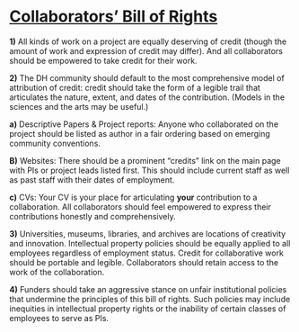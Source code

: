 #  [Collaborators’ Bill of Rights](http://mcpress.media-commons.org/offthetracks/part-one-models-for-collaboration-career-paths-acquiring-institutional-support-and-transformation-in-the-field/a-collaboration/collaborators%E2%80%99-bill-of-rights/)

**1)**
All kinds of work on a project are equally deserving of credit (though the amount of work and expression of credit may differ). And all collaborators should be empowered to take credit for their work.



**2)** The DH community should default to the most comprehensive model of attribution of credit: credit should take the form of a legible trail that articulates the nature, extent, and dates of the contribution. (Models in the sciences and the arts may be useful.)

**a)** Descriptive Papers & Project reports: Anyone who collaborated on the project should be listed as author in a fair ordering based on emerging community conventions.

**B)**
Websites: There should be a prominent “credits” link on the main page with PIs or project leads listed first. This should include current staff as well as past staff with their dates of employment.


**c)** CVs: Your CV is your place for articulating **your** contribution to a collaboration. All collaborators should feel empowered to express their contributions honestly and comprehensively.


**3)** Universities, museums, libraries, and archives are locations of creativity and innovation. Intellectual property policies should be equally applied to all employees regardless of employment status. Credit for collaborative work should be portable and legible. Collaborators should retain access to the work of the collaboration.


**4)** Funders should take an aggressive stance on unfair institutional policies that undermine the principles of this bill of rights. Such policies may include inequities in intellectual property rights or the inability of certain classes of employees to serve as PIs.
